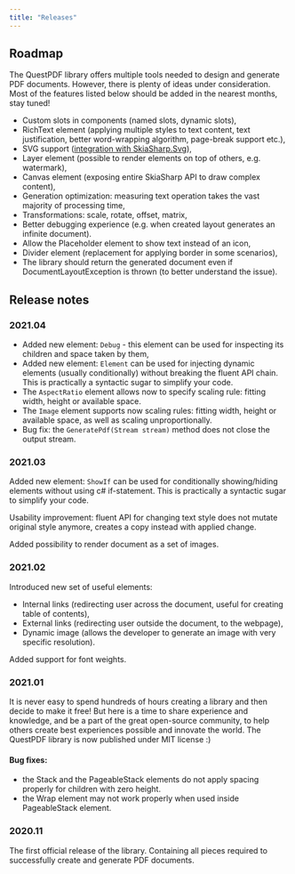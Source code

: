 ```yaml
---
title: "Releases"
---
```


## Roadmap

The QuestPDF library offers multiple tools needed to design and generate PDF documents. However, there is plenty of ideas under consideration. Most of the features listed below should be added in the nearest months, stay tuned!

- Custom slots in components (named slots, dynamic slots),
- RichText element (applying multiple styles to text content, text justification, better word-wrapping algorithm, page-break support etc.),
- SVG support ([integration with SkiaSharp.Svg](https://www.nuget.org/packages/SkiaSharp.Svg/)),
- Layer element (possible to render elements on top of others, e.g. watermark),
- Canvas element (exposing entire SkiaSharp API to draw complex content),
- Generation optimization: measuring text operation takes the vast majority of processing time,
- Transformations: scale, rotate, offset, matrix,
- Better debugging experience (e.g. when created layout generates an infinite document).
- Allow the Placeholder element to show text instead of an icon,
- Divider element (replacement for applying border in some scenarios),
- The library should return the generated document even if DocumentLayoutException is thrown (to better understand the issue).


## Release notes

### 2021.04
- Added new element: `Debug` - this element can be used for inspecting its children and space taken by them,
- Added new element: `Element` can be used for injecting dynamic elements (usually conditionally) without breaking the fluent API chain. This is practically a syntactic sugar to simplify your code.
- The `AspectRatio` element allows now to specify scaling rule: fitting width, height or available space.
- The `Image` element supports now scaling rules: fitting width, height or available space, as well as scaling unproportionally.
- Bug fix: the `GeneratePdf(Stream stream)` method does not close the output stream.

### 2021.03

Added new element: `ShowIf` can be used for conditionally showing/hiding elements without using c# if-statement. This is practically a syntactic sugar to simplify your code.

Usability improvement: fluent API for changing text style does not mutate original style anymore, creates a copy instead with applied change.

Added possibility to render document as a set of images.

### 2021.02

Introduced new set of useful elements:
- Internal links (redirecting user across the document, useful for creating table of contents),
- External links (redirecting user outside the document, to the webpage),
- Dynamic image (allows the developer to generate an image with very specific resolution).

Added support for font weights.

### 2021.01

It is never easy to spend hundreds of hours creating a library and then decide to make it free! But here is a time to share experience and knowledge, and be a part of the great open-source community, to help others create best experiences possible and innovate the world. The QuestPDF library is now published under MIT license :)

#### Bug fixes:
- the Stack and the PageableStack elements do not apply spacing properly for children with zero height.
- the Wrap element may not work properly when used inside PageableStack element.


### 2020.11

The first official release of the library. Containing all pieces required to successfully create and generate PDF documents. 

